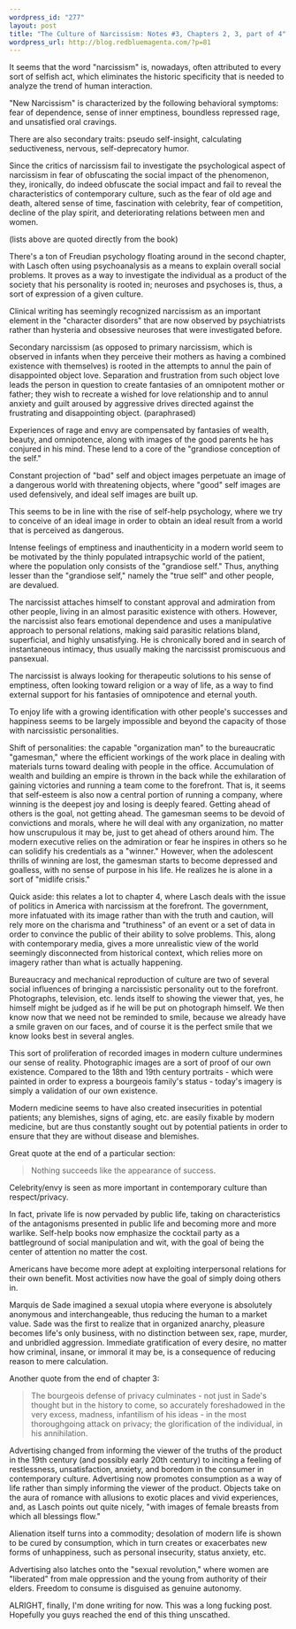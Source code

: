 ```yaml
--- 
wordpress_id: "277"
layout: post
title: "The Culture of Narcissism: Notes #3, Chapters 2, 3, part of 4"
wordpress_url: http://blog.redbluemagenta.com/?p=81
---
```

It seems that the word "narcissism" is, nowadays, often attributed to every sort of selfish act, which eliminates the historic specificity that is needed to analyze the trend of human interaction.

"New Narcissism" is characterized by the following behavioral symptoms: fear of dependence, sense of inner emptiness, boundless repressed rage, and unsatisfied oral cravings.

There are also secondary traits: pseudo self-insight, calculating seductiveness, nervous, self-deprecatory humor.

Since the critics of narcissism fail to investigate the psychological aspect of narcissism in fear of obfuscating the social impact of the phenomenon, they, ironically, do indeed obfuscate the social impact and fail to reveal the characteristics of contemporary culture, such as the fear of old age and death, altered sense of time, fascination with celebrity, fear of competition, decline of the play spirit, and deteriorating relations between men and women.

(lists above are quoted directly from the book)

There's a ton of Freudian psychology floating around in the second chapter, with Lasch often using psychoanalysis as a means to explain overall social problems.  It proves as a way to investigate the individual as a product of the society that his personality is rooted in; neuroses and psychoses is, thus, a sort of expression of a given culture.

Clinical writing has seemingly recognized narcissism as an important element in the "character disorders" that are now observed by psychiatrists rather than hysteria and obsessive neuroses that were investigated before.

Secondary narcissism (as opposed to primary narcissism, which is observed in infants when they perceive their mothers as having a combined existence with themselves) is rooted in the attempts to annul the pain of disappointed object love.  Separation and frustration from such object love leads the person in question to create fantasies of an omnipotent mother or father; they wish to recreate a wished for love relationship and to annul anxiety and guilt aroused by aggressive drives directed against the frustrating and disappointing object. (paraphrased)

Experiences of rage and envy are compensated by fantasies of wealth, beauty, and omnipotence, along with images of the good parents he has conjured in his mind.  These lend to a core of the "grandiose conception of the self."

Constant projection of "bad" self and object images perpetuate an image of a dangerous world with threatening objects, where "good" self images are used defensively, and ideal self images are built up.

This seems to be in line with the rise of self-help psychology, where we try to conceive of an ideal image in order to obtain an ideal result from a world that is perceived as dangerous.

Intense feelings of emptiness and inauthenticity in a modern world seem to be motivated by the thinly populated intrapsychic world of the patient, where the population only consists of the "grandiose self."  Thus, anything lesser than the "grandiose self," namely the "true self" and other people, are devalued.

The narcissist attaches himself to constant approval and admiration from other people, living in an almost parasitic existence with others.  However, the narcissist also fears emotional dependence and uses a manipulative approach to personal relations, making said parasitic relations bland, superficial, and highly unsatisfying.  He is chronically bored and in search of instantaneous intimacy, thus usually making the narcissist promiscuous and pansexual.

The narcissist is always looking for therapeutic solutions to his sense of emptiness, often looking toward religion or a way of life, as a way to find external support for his fantasies of omnipotence and eternal youth.

To enjoy life with a growing identification with other people's successes and happiness seems to be largely impossible and beyond the capacity of those with narcissistic personalities.

Shift of personalities: the capable "organization man" to the bureaucratic "gamesman," where the efficient workings of the work place in dealing with materials turns toward dealing with people in the office.  Accumulation of wealth and building an empire is thrown in the back while the exhilaration of gaining victories and running a team come to the forefront.  That is, it seems that self-esteem is also now a central portion of running a company, where winning is the deepest joy and losing is deeply feared.  Getting ahead of others is the goal, not getting ahead.  The gamesman seems to be devoid of convictions and morals, where he will deal with any organization, no matter how unscrupulous it may be, just to get ahead of others around him.  The modern executive relies on the admiration or fear he inspires in others so he can solidify his credentials as a "winner."  However, when the adolescent thrills of winning are lost, the gamesman starts to become depressed and goalless, with no sense of purpose in his life.  He realizes he is alone in a sort of "midlife crisis."

Quick aside: this relates a lot to chapter 4, where Lasch deals with the issue of politics in America with narcissism at the forefront.  The government, more infatuated with its image rather than with the truth and caution, will rely more on the charisma and "truthiness" of an event or a set of data in order to convince the public of their ability to solve problems.  This, along with contemporary media, gives a more unrealistic view of the world seemingly disconnected from historical context, which relies more on imagery rather than what is actually happening.

Bureaucracy and mechanical reproduction of culture are two of several social influences of bringing a narcissistic personality out to the forefront.  Photographs, television, etc. lends itself to showing the viewer that, yes, he himself might be judged as if he will be put on photograph himself.  We then know now that we need not be reminded to smile, because we already have a smile graven on our faces, and of course it is the perfect smile that we know looks best in several angles.

This sort of proliferation of recorded images in modern culture undermines our sense of reality.  Photographic images are a sort of proof of our own existence.  Compared to the 18th and 19th century portraits - which were painted in order to express a bourgeois family's status - today's imagery is simply a validation of our own existence.

Modern medicine seems to have also created insecurities in potential patients; any blemishes, signs of aging, etc. are easily fixable by modern medicine, but are thus constantly sought out by potential patients in order to ensure that they are without disease and blemishes.

Great quote at the end of a particular section:

<blockquote>Nothing succeeds like the appearance of success.</blockquote>

Celebrity/envy is seen as more important in contemporary culture than respect/privacy.

In fact, private life is now pervaded by public life, taking on characteristics of the antagonisms presented in public life and becoming more and more warlike.  Self-help books now emphasize the cocktail party as a battleground of social manipulation and wit, with the goal of being the center of attention no matter the cost.

Americans have become more adept at exploiting interpersonal relations for their own benefit.  Most activities now have the goal of simply doing others in.

Marquis de Sade imagined a sexual utopia where everyone is absolutely anonymous and interchangeable, thus reducing the human to a market value.  Sade was the first to realize that in organized anarchy, pleasure becomes life's only business, with no distinction between sex, rape, murder, and unbridled aggression.  Immediate gratification of every desire, no matter how criminal, insane, or immoral it may be, is a consequence of reducing reason to mere calculation.

Another quote from the end of chapter 3:

<blockquote>The bourgeois defense of privacy culminates - not just in Sade's thought but in the history to come, so accurately foreshadowed in the very excess, madness, infantilism of his ideas - in the most thoroughgoing attack on privacy; the glorification of the individual, in his annihilation.</blockquote>

Advertising changed from informing the viewer of the truths of the product in the 19th century (and possibly early 20th century) to inciting a feeling of restlessness, unsatisfaction, anxiety, and boredom in the consumer in contemporary culture.  Advertising now promotes consumption as a way of life rather than simply informing the viewer of the product.  Objects take on the aura of romance with allusions to exotic places and vivid experiences, and, as Lasch points out quite nicely, "with images of female breasts from which all blessings flow."

Alienation itself turns into a commodity; desolation of modern life is shown to be cured by consumption, which in turn creates or exacerbates new forms of unhappiness, such as personal insecurity, status anxiety, etc.

Advertising also latches onto the "sexual revolution," where women are "liberated" from male oppression and the young from authority of their elders.  Freedom to consume is disguised as genuine autonomy.

ALRIGHT, finally, I'm done writing for now.  This was a long fucking post.  Hopefully you guys reached the end of this thing unscathed.

